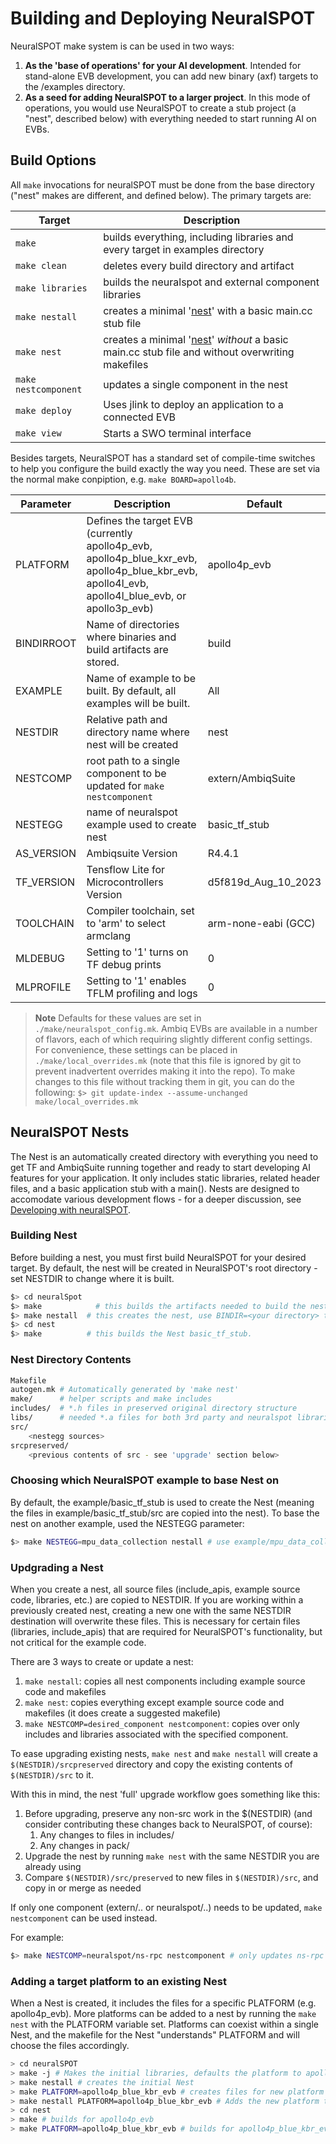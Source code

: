 # Building and Deploying NeuralSPOT
NeuralSPOT make system is can be used in two ways:

1. **As the 'base of operations' for your AI development**. Intended for stand-alone EVB development, you can add new binary (axf) targets to the /examples directory.
2. **As a seed for adding NeuralSPOT to a larger project**. In this mode of operations, you would use NeuralSPOT to create a stub project (a "nest", described below) with everything needed to start running AI on EVBs.

## Build Options
All `make` invocations for neuralSPOT must be done from the base directory ("nest" makes are different, and defined below). The primary targets are:

| Target               | Description                                                  |
| -------------------- | ------------------------------------------------------------ |
| `make`               | builds everything, including libraries and every target in examples directory |
| `make clean`         | deletes every build directory and artifact                   |
| `make libraries`     | builds the neuralspot and external component libraries       |
| `make nestall`       | creates a minimal '[nest](#The_Nest)' with a basic main.cc stub file |
| `make nest`          | creates a minimal '[nest](#The_Nest)' *without* a basic main.cc stub file and without overwriting makefiles |
| `make nestcomponent` | updates a single component in the nest                       |
| `make deploy`        | Uses jlink to deploy an application to a connected EVB       |
| `make view`          | Starts a SWO terminal interface                              |

Besides targets, NeuralSPOT has a standard set of compile-time switches to help you configure the build exactly the way you need. These are set via the normal make conpiption, e.g. `make BOARD=apollo4b`.

| Parameter | Description | Default |
| --------- | ----------- | ------- |
| PLATFORM | Defines the target EVB (currently apollo4p_evb, apollo4p_blue_kxr_evb, apollo4p_blue_kbr_evb, apollo4l_evb, apollo4l_blue_evb, or apollo3p_evb) | apollo4p_evb |
| BINDIRROOT | Name of directories where binaries and build artifacts are stored. | build |
| EXAMPLE | Name of example to be built. By default, all examples will be built. |All|
| NESTDIR | Relative path and directory name where nest will be created | nest |
| NESTCOMP | root path to a single component to be updated for `make nestcomponent` | extern/AmbiqSuite |
| NESTEGG | name of neuralspot example used to create nest | basic_tf_stub |
| AS_VERSION | Ambiqsuite Version | R4.4.1 |
| TF_VERSION | Tensflow Lite for Microcontrollers Version | d5f819d_Aug_10_2023 |
| TOOLCHAIN | Compiler toolchain, set to 'arm' to select armclang | arm-none-eabi (GCC) |
| MLDEBUG | Setting to '1' turns on TF debug prints | 0 |
| MLPROFILE | Setting to '1' enables TFLM profiling and logs | 0 |

> **Note**  Defaults for these values are set in `./make/neuralspot_config.mk`. Ambiq EVBs are available in a number of flavors, each of which requiring slightly different config settings. For convenience, these settings can be placed in `./make/local_overrides.mk` (note that this file is ignored by git to prevent inadvertent overrides making it into the repo). To make changes to this file without tracking them in git, you can do the following:
> `$> git update-index --assume-unchanged make/local_overrides.mk`

## NeuralSPOT Nests
The Nest is an automatically created directory with everything you need to get TF and AmbiqSuite running together and ready to start developing AI features for your application. It only includes static libraries, related header files, and a basic application stub with a main(). Nests are designed to accomodate various development flows - for a deeper discussion, see [Developing with neuralSPOT](docs/Developing_with_NeuralSPOT.md).

### Building Nest
Before building a nest, you must first build NeuralSPOT for your desired target. By default, the nest will be created in NeuralSPOT's root directory - set NESTDIR to change where it is built.

```bash
$> cd neuralSpot
$> make		       # this builds the artifacts needed to build the nest
$> make nestall  # this creates the nest, use BINDIR=<your directory> to change where
$> cd nest
$> make          # this builds the Nest basic_tf_stub.
```

### Nest Directory Contents
```bash
Makefile
autogen.mk # Automatically generated by 'make nest'
make/      # helper scripts and make includes
includes/  # *.h files in preserved original directory structure
libs/      # needed *.a files for both 3rd party and neuralspot libraries
src/
	<nestegg sources>
srcpreserved/
	<previous contents of src - see 'upgrade' section below>
```

### Choosing which NeuralSPOT example to base Nest on
By default, the example/basic_tf_stub is used to create the Nest (meaning the files in example/basic_tf_stub/src are copied into the nest). To base the nest on another example, used the NESTEGG parameter:

```bash
$> make NESTEGG=mpu_data_collection nestall # use example/mpu_data_collection as bases for new nest
```

### Updgrading a Nest
When you create a nest, all source files (include_apis, example source code, libraries, etc.) are copied
to NESTDIR. If you are working within a previously created nest, creating a new one with the same NESTDIR
destination will overwrite these files. This is necessary for certain files (libraries, include_apis) that
are required for NeuralSPOT's functionality, but not critical for the example code.

There are 3 ways to create or update a nest:
1. `make nestall`: copies all nest components including example source code and makefiles
2. `make nest`: copies everything except example source code and makefiles (it does create a suggested makefile)
3. `make NESTCOMP=desired_component nestcomponent`: copies over only includes and libraries associated with the specified component.

To ease upgrading existing nests, `make nest` and `make nestall` will create a `$(NESTDIR)/srcpreserved` directory and copy the existing contents of `$(NESTDIR)/src` to it.

With this in mind, the nest 'full' upgrade workflow goes something like this:
1. Before upgrading, preserve any non-src work in the $(NESTDIR) (and consider contributing these changes back to NeuralSPOT, of course):
	1. Any changes to files in includes/
	2. Any changes in pack/
2. Upgrade the nest by running `make nest` with the same NESTDIR you are already using
3. Compare `$(NESTDIR)/src/preserved` to new files in `$(NESTDIR)/src`, and copy in or merge as needed

If only one component (extern/.. or neuralspot/..) needs to be updated, `make nestcomponent` can be used instead.

For example:
```bash
$> make NESTCOMP=neuralspot/ns-rpc nestcomponent # only updates ns-rpc header files and static libs
```

### Adding a target platform to an existing Nest
When a Nest is created, it includes the files for a specific PLATFORM (e.g. apollo4p_evb). More platforms can be added to a nest by running the `make nest` with the PLATFORM variable set. Platforms can coexist within a single Nest, and the makefile for the Nest "understands" PLATFORM and will choose the files accordingly.
```bash
> cd neuralSPOT
> make -j # Makes the initial libraries, defaults the platform to apollo4p_p
> make nestall # creates the initial Nest
> make PLATFORM=apollo4p_blue_kbr_evb # creates files for new platform
> make nestall PLATFORM=apollo4p_blue_kbr_evb # Adds the new platform to the Nest
> cd nest
> make # builds for apollo4p_evb
> make PLATFORM=apollo4p_blue_kbr_evb # builds for apollo4p_blue_kbr_evb
```